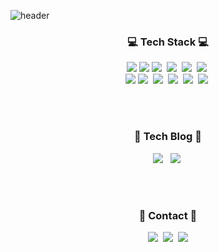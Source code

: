 ![header](https://capsule-render.vercel.app/api?type=slice&color=A3DCBE&height=150&section=header&text=NamkyuPark&fontSize=70&animation=twinkling)


<h3 align="center">💻 Tech Stack 💻</h3>


<p align="center">
<img src="https://img.shields.io/badge/Dart-0175C2?style=flat-square&logo=Dart&logoColor=white"/></a>
<img src="https://img.shields.io/badge/Java-007396?style=flat-square&logo=Java&logoColor=white"/></a>
  <img src="https://img.shields.io/badge/Python-3766AB?style=flat-square&logo=Python&logoColor=white"/>&nbsp 
  <img src="https://img.shields.io/badge/C-A8B9CC?style=flat-square&logo=C&logoColor=white"/></a>&nbsp 
  <img src="https://img.shields.io/badge/Javascript-ffb13b?style=flat-square&logo=javascript&logoColor=white"/></a>&nbsp 
  <img src="https://img.shields.io/badge/Go-11B48A?style=flat-square&logo=Go&logoColor=white"/></a>&nbsp 
  <br>
  <img src="https://img.shields.io/badge/Flutter-2196F3?style=flat-square&logo=Flutter&logoColor=white"/>
  <img src="https://img.shields.io/badge/SpringBoot-6DB33F?style=flat-square&logo=Spring&logoColor=white"/></a>&nbsp 
  <img src="https://img.shields.io/badge/TensorFlow-FF6F00?style=flat-square&logo=TensorFlow&logoColor=white"/></a>&nbsp 
  <img src="https://img.shields.io/badge/Mysql-E6B91E?style=flat-square&logo=MySql&logoColor=white"/></a>&nbsp 
  <img src="https://img.shields.io/badge/Oracle-F80000?style=flat-square&logo=MySql&logoColor=white"/></a>&nbsp
  <img src="https://img.shields.io/badge/aws-333664?style=flat-square&logo=amazon-aws&logoColor=white"/></a>&nbsp 
  
</p>

<br><br>
<h3 align="center">📝 Tech Blog 📝</h3>
<p align="center">
<a href="https://trialxxerror.medium.com"><img src="https://img.shields.io/badge/Medium-12100E?style=flat-square&logo=Medium&logoColor=white&link=https://trialxxerror.medium.com"/></a> &nbsp 
<a href="https://velog.io/@namkyu1999"><img src="https://img.shields.io/badge/Velog-11B48A?style=flat-square&logo=Vimeo&logoColor=white&link=https://velog.io/@namkyu1999"/></a>&nbsp
 </p>
 <br><br>
<h3 align="center">  🏀 Contact 🏀 </h3>
<p align="center">
  <a href="www.linkedin.com/in/namkyupark1999"><img src="https://img.shields.io/badge/LinkedIn-0077B5?style=flat-square&logo=LinkedIn=white&link=www.linkedin.com/in/namkyupark1999"/></a>&nbsp
  <a href="https://www.instagram.com/namkyu99"><img src="https://img.shields.io/badge/Instagram-E4405F?style=flat-square&logo=Instagram&logoColor=white&link=https://www.instagram.com/woo0_hooo/"/></a>&nbsp
  <a href="mailto:lak9348@gmail.com"><img src="https://img.shields.io/badge/Gmail-d14836?style=flat-square&logo=Gmail&logoColor=white&link=viliketh1s98@naver.com"/></a>
</p>
